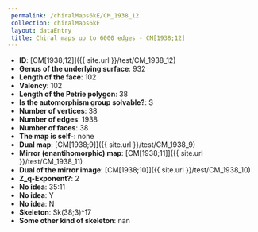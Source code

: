 ```yaml
--- 
 permalink: /chiralMaps6kE/CM_1938_12 
 collection: chiralMaps6kE
 layout: dataEntry
 title: Chiral maps up to 6000 edges - CM[1938;12]
---
```


- **ID**: [CM[1938;12]]({{ site.url }}/test/CM_1938_12)
- **Genus of the underlying surface**: 932
- **Length of the face**: 102
- **Valency**: 102
- **Length of the Petrie polygon**: 38
- **Is the automorphism group solvable?**: S
- **Number of vertices**: 38
- **Number of edges**: 1938
- **Number of faces**: 38
- **The map is self-**: none
- **Dual map**: [CM[1938;9]]({{ site.url }}/test/CM_1938_9)
- **Mirror (enantihomorphic) map**: [CM[1938;11]]({{ site.url }}/test/CM_1938_11)
- **Dual of the mirror image**: [CM[1938;10]]({{ site.url }}/test/CM_1938_10)
- **Z_q-Exponent?**: 2
- **No idea**:  35:11
- **No idea**: Y
- **No idea**: N
- **Skeleton**: Sk(38;3)^17
- **Some other kind of skeleton**: nan
